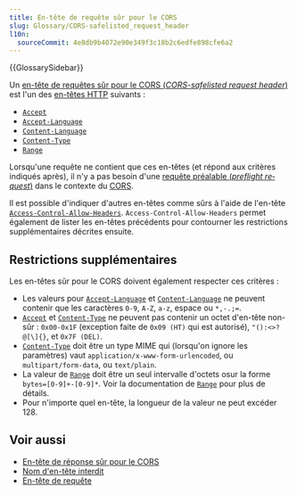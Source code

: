 ```yaml
---
title: En-tête de requête sûr pour le CORS
slug: Glossary/CORS-safelisted_request_header
l10n:
  sourceCommit: 4e8db9b4072e90e349f3c18b2c6edfe898cfe6a2
---
```


{{GlossarySidebar}}

Un [en-tête de requêtes sûr pour le CORS (<i lang="en">CORS-safelisted request header</i>)](https://fetch.spec.whatwg.org/#cors-safelisted-request-header) est l'un des [en-têtes HTTP](/fr/docs/Web/HTTP/Headers) suivants&nbsp;:

- [`Accept`](/fr/docs/Web/HTTP/Headers/Accept)
- [`Accept-Language`](/fr/docs/Web/HTTP/Headers/Accept-Language)
- [`Content-Language`](/fr/docs/Web/HTTP/Headers/Content-Language)
- [`Content-Type`](/fr/docs/Web/HTTP/Headers/Content-Type)
- [`Range`](/fr/docs/Web/HTTP/Headers/Range)

Lorsqu'une requête ne contient que ces en-têtes (et répond aux critères indiqués après), il n'y a pas besoin d'une [requête préalable (<i lang="en">preflight request</i>)](/fr/docs/Glossary/Preflight_request) dans le contexte du [CORS](/fr/docs/Glossary/CORS).

Il est possible d'indiquer d'autres en-têtes comme sûrs à l'aide de l'en-tête [`Access-Control-Allow-Headers`](/fr/docs/Web/HTTP/Headers/Access-Control-Allow-Headers). `Access-Control-Allow-Headers` permet également de lister les en-têtes précédents pour contourner les restrictions supplémentaires décrites ensuite.

## Restrictions supplémentaires

Les en-têtes sûr pour le CORS doivent également respecter ces critères&nbsp;:

- Les valeurs pour [`Accept-Language`](/fr/docs/Web/HTTP/Headers/Accept-Language) et [`Content-Language`](/fr/docs/Web/HTTP/Headers/Content-Language) ne peuvent contenir que les caractères `0-9`, `A-Z`, `a-z`, espace ou `*,-.;=`.
- [`Accept`](/fr/docs/Web/HTTP/Headers/Accept) et [`Content-Type`](/fr/docs/Web/HTTP/Headers/Content-Type) ne peuvent pas contenir un octet d'en-tête non-sûr&nbsp;: `0x00-0x1F` (exception faite de `0x09 (HT)` qui est autorisé), `"():<>?@[\]{}`, et `0x7F (DEL)`.
- [`Content-Type`](/fr/docs/Web/HTTP/Headers/Content-Type) doit être un type MIME qui (lorsqu'on ignore les paramètres) vaut `application/x-www-form-urlencoded`, ou `multipart/form-data`, ou `text/plain`.
- La valeur de [`Range`](/fr/docs/Web/HTTP/Headers/Range) doit être un seul intervalle d'octets osur la forme `bytes=[0-9]+-[0-9]*`. Voir la documentation de [`Range`](/fr/docs/Web/HTTP/Headers/Range) pour plus de détails.
- Pour n'importe quel en-tête, la longueur de la valeur ne peut excéder 128.

## Voir aussi

- [En-tête de réponse sûr pour le CORS](/fr/docs/Glossary/CORS-safelisted_response_header)
- [Nom d'en-tête interdit](/fr/docs/Glossary/Forbidden_header_name)
- [En-tête de requête](/fr/docs/Glossary/Request_header)
